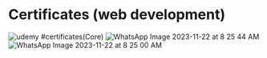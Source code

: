 # Certificates (web development)
![udemy](https://github.com/sultanaarbiya/Certificates/assets/115937326/aebd0633-0b57-4737-a621-6157f81a316d)
#certificates(Core)
![WhatsApp Image 2023-11-22 at 8 25 44 AM](https://github.com/sultanaarbiya/Certificates/assets/115937326/98522cac-b31d-4225-af92-e4ec7f88119c)
![WhatsApp Image 2023-11-22 at 8 25 00 AM](https://github.com/sultanaarbiya/Certificates/assets/115937326/ddc136dd-18d6-4558-aa4f-9e302b83c7b4)
